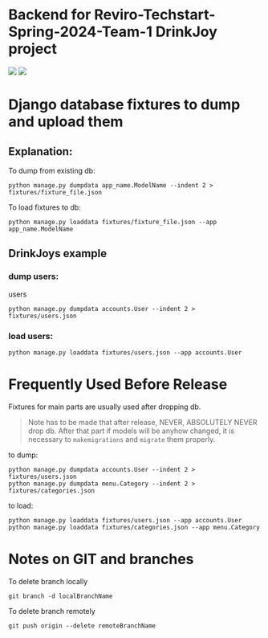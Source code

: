 # Backend for Reviro-Techstart-Spring-2024-Team-1 DrinkJoy project

![](https://github.com/Reviro-Spring-TechStart2024-T1/backend/workflows/Django%20CI/badge.svg)
![](https://github.com/Reviro-Spring-TechStart2024-T1/backend/workflows/Pytest%20CI/badge.svg)

# Django database fixtures to dump and upload them

## Explanation:
To dump from existing db:

```shell
python manage.py dumpdata app_name.ModelName --indent 2 > fixtures/fixture_file.json
```

To load fixtures to db:

```shell
python manage.py loaddata fixtures/fixture_file.json --app app_name.ModelName
```

## DrinkJoys example

### dump users:

users
```shell
python manage.py dumpdata accounts.User --indent 2 > fixtures/users.json
```

### load users:
```shell
python manage.py loaddata fixtures/users.json --app accounts.User
```


# Frequently Used Before Release

Fixtures for main parts are usually used after dropping db.

> Note has to be made that after release, NEVER, ABSOLUTELY NEVER drop db. After that part if models will be anyhow changed, it is necessary to `makemigrations` and `migrate` them properly.

to dump:
```shell
python manage.py dumpdata accounts.User --indent 2 > fixtures/users.json
python manage.py dumpdata menu.Category --indent 2 > fixtures/categories.json
```

to load:
```shell
python manage.py loaddata fixtures/users.json --app accounts.User
python manage.py loaddata fixtures/categories.json --app menu.Category
```


# Notes on GIT and branches

To delete branch locally
```shell
git branch -d localBranchName
```

To delete branch remotely
```shell
git push origin --delete remoteBranchName
```
